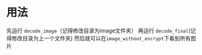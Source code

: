 # 用法
先运行 `decode_image`（记得修改目录为image文件夹）
再运行 `decode_final`(记得修改目录为上一个文件夹)
然后就可以在`image_without_encrypt`下看到所有图片